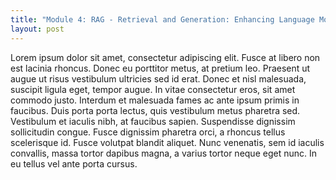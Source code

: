 ```yaml
---
title: "Module 4: RAG - Retrieval and Generation: Enhancing Language Models with Context-Aware Retrieval and Generation"
layout: post
--- 
```


Lorem ipsum dolor sit amet, consectetur adipiscing elit. Fusce at libero non est lacinia rhoncus. Donec eu porttitor metus, at pretium leo. Praesent ut augue ut risus vestibulum ultricies sed id erat. Donec et nisl malesuada, suscipit ligula eget, tempor augue. In vitae consectetur eros, sit amet commodo justo. Interdum et malesuada fames ac ante ipsum primis in faucibus. Duis porta porta lectus, quis vestibulum metus pharetra sed. Vestibulum et iaculis nibh, at faucibus sapien. Suspendisse dignissim sollicitudin congue. Fusce dignissim pharetra orci, a rhoncus tellus scelerisque id. Fusce volutpat blandit aliquet. Nunc venenatis, sem id iaculis convallis, massa tortor dapibus magna, a varius tortor neque eget nunc. In eu tellus vel ante porta cursus.